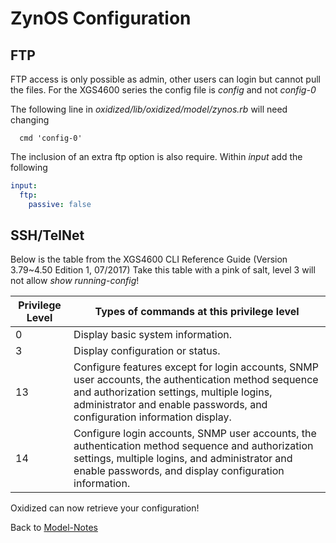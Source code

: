 ZynOS Configuration
===================

## FTP

FTP access is only possible as admin, other users can login but cannot pull the files.
For the XGS4600 series the config file is _config_ and not _config-0_

The following line in _oxidized/lib/oxidized/model/zynos.rb_ will need changing

```text
  cmd 'config-0'
```

The inclusion of an extra ftp option is also require. Within _input_ add the following

```yaml
input:
  ftp:
    passive: false
```


## SSH/TelNet

Below is the table from the XGS4600 CLI Reference Guide (Version 3.79~4.50 Edition 1, 07/2017)
Take this table with a pink of salt, level 3 will not allow _show running-config_!

Privilege Level | Types of commands at this privilege level
----------------|-------------------------------------------
0|Display basic system information.
3|Display configuration or status.
13|Configure features except for login accounts, SNMP user accounts, the authentication method sequence and authorization settings, multiple logins, administrator and enable passwords, and configuration information display.
14|Configure login accounts, SNMP user accounts, the authentication method sequence and authorization settings, multiple logins, and administrator and enable passwords, and display configuration information.


Oxidized can now retrieve your configuration!

Back to [Model-Notes](README.md)
